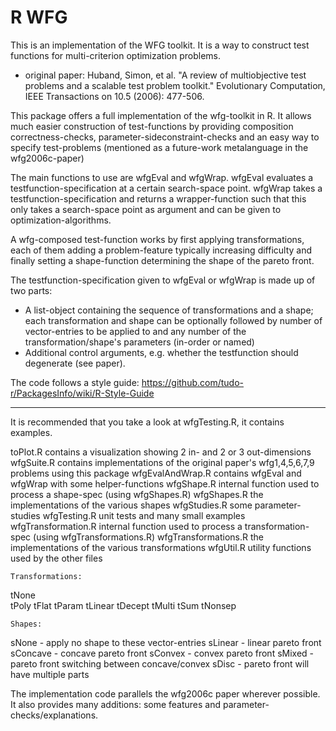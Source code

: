 R WFG
=====

This is an implementation of the WFG toolkit. It is a way to construct test functions for multi-criterion optimization problems.

* original paper:
  Huband, Simon, et al. "A review of multiobjective test problems and a scalable test problem toolkit." Evolutionary Computation, IEEE Transactions on 10.5 (2006): 477-506.

This package offers a full implementation of the wfg-toolkit in R. It allows much easier construction of test-functions by providing composition correctness-checks, parameter-sideconstraint-checks and an easy way to specify test-problems (mentioned as a future-work metalanguage in the wfg2006c-paper)

The main functions to use are wfgEval and wfgWrap. wfgEval evaluates a testfunction-specification at a certain search-space point. wfgWrap takes a testfunction-specification and returns a wrapper-function such that this only takes a search-space point as argument and can be given to optimization-algorithms.

A wfg-composed test-function works by first applying transformations, each of them adding a problem-feature typically increasing difficulty and finally setting a shape-function determining the shape of the pareto front.

The testfunction-specification given to wfgEval or wfgWrap is made up of two parts:
- A list-object containing the sequence of transformations and a shape; 
  each transformation and shape can be optionally followed by number of vector-entries to be applied to and any number of the transformation/shape's parameters (in-order or named)
- Additional control arguments, e.g. whether the testfunction should degenerate (see paper).

The code follows a style guide: https://github.com/tudo-r/PackagesInfo/wiki/R-Style-Guide

----

It is recommended that you take a look at wfgTesting.R, it contains examples.

toPlot.R
  contains a visualization showing 2 in- and 2 or 3 out-dimensions
wfgSuite.R
  contains implementations of the original paper's wfg1,4,5,6,7,9 problems using this package
wfgEvalAndWrap.R
  contains wfgEval and wfgWrap with some helper-functions
wfgShape.R
  internal function used to process a shape-spec (using wfgShapes.R)
wfgShapes.R
  the implementations of the various shapes
wfgStudies.R
  some parameter-studies
wfgTesting.R
  unit tests and many small examples
wfgTransformation.R
  internal function used to process a transformation-spec (using wfgTransformations.R)
wfgTransformations.R
  the implementations of the various transformations
wfgUtil.R
  utility functions used by the other files

	Transformations:
tNone    
tPoly
tFlat
tParam
tLinear
tDecept
tMulti
tSum
tNonsep

	Shapes:
sNone       - apply no shape to these vector-entries
sLinear     - linear pareto front
sConcave    - concave pareto front
sConvex     - convex pareto front
sMixed      - pareto front switching between concave/convex
sDisc       - pareto front will have multiple parts


The implementation code parallels the wfg2006c paper wherever possible. It also provides many additions: some features and parameter-checks/explanations.

